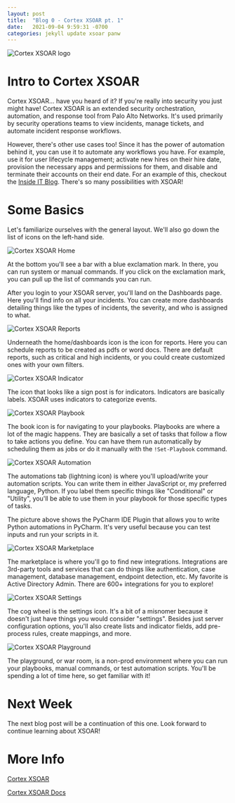 ```yaml
---
layout: post
title:  "Blog 0 - Cortex XSOAR pt. 1"
date:   2021-09-04 9:59:31 -0700
categories: jekyll update xsoar panw
---
```


![Cortex XSOAR logo](/assets/xsoar-logo.png)

# **Intro to Cortex XSOAR**
Cortex XSOAR... have you heard of it? If you're really into security you just might have! Cortex XSOAR is an extended security orchestration, automation, and response tool from Palo Alto Networks. It's used primarily by security operations teams to view incidents, manage tickets, and automate incident response workflows. 

However, there's other use cases too! Since it has the power of automation behind it, you can use it to automate any workflows you have. For example, use it for user lifecycle management; activate new hires on their hire date, provision the necessary apps and permissions for them, and disable and terminate their accounts on their end date. For an example of this, checkout the [Inside IT Blog](https://insideit.paloaltonetworks.com/user-lifecycle-management-lcm-using-cortex-xsoar/). There's so many possibilities with XSOAR!

# **Some Basics**
Let's familiarize ourselves with the general layout. We'll also go down the list of icons on the left-hand side. 

![Cortex XSOAR Home](/assets/xsoar-dashboard.png)

At the bottom you'll see a bar with a blue exclamation mark. In there, you can run system or manual commands. If you click on the exclamation mark, you can pull up the list of commands you can run.

After you login to your XSOAR server, you'll land on the Dashboards page. Here you'll find info on all your incidents. You can create more dashboards detailing things like the types of incidents, the severity, and who is assigned to what.

![Cortex XSOAR Reports](/assets/xsoar-reports.png)

Underneath the home/dashboards icon is the icon for reports. Here you can schedule reports to be created as pdfs or word docs. There are default reports, such as critical and high incidents, or you could create customized ones with your own filters.

![Cortex XSOAR Indicator](/assets/xsoar-indicator.png)

The icon that looks like a sign post is for indicators. Indicators are basically labels. XSOAR uses indicators to categorize events. 

![Cortex XSOAR Playbook](/assets/xsoar-playbook.png)

The book icon is for navigating to your playbooks. Playbooks are where a lot of the magic happens. They are basically a set of tasks that follow a flow to take actions you define. You can have them run automatically by scheduling them as jobs or do it manually with the `!Set-Playbook` command. 

![Cortex XSOAR Automation](/assets/xsoar-automation.png)

The automations tab (lightning icon) is where you'll upload/write your automation scripts. You can write them in either JavaScript or, my preferred language, Python. If you label them specific things like "Conditional" or "Utility", you'll be able to use them in your playbook for those specific types of tasks.

The picture above shows the PyCharm IDE Plugin that allows you to write Python automations in PyCharm. It's very useful because you can test inputs and run your scripts in it. 

![Cortex XSOAR Marketplace](/assets/xsoar-marketplace.png)

The marketplace is where you'll go to find new integrations. Integrations are 3rd-party tools and services that can do things like authentication, case management, database management, endpoint detection, etc. My favorite is Active Directory Admin. There are 600+ integrations for you to explore!

![Cortex XSOAR Settings](/assets/xsoar-settings.png)

The cog wheel is the settings icon. It's a bit of a misnomer because it doesn't just have things you would consider "settings". Besides just server configuration options, you'll also create lists and indicator fields, add pre-process rules, create mappings, and more.

![Cortex XSOAR Playground](/assets/xsoar-playground.png)

The playground, or war room, is a non-prod environment where you can run your playbooks, manual commands, or test automation scripts. You'll be spending a lot of time here, so get familiar with it!

# **Next Week**
The next blog post will be a continuation of this one. Look forward to continue learning about XSOAR!

# **More Info**
[Cortex XSOAR](https://www.paloaltonetworks.com/cortex/cortex-xsoar)

[Cortex XSOAR Docs](https://xsoar.pan.dev/docs/concepts/getting-started-guide)